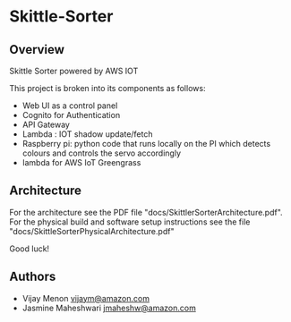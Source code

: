 # Skittle-Sorter

## Overview ##

Skittle Sorter powered by AWS IOT

This project is broken into its components as follows:

- Web UI as a control panel
- Cognito for Authentication
- API Gateway
- Lambda : IOT shadow update/fetch
- Raspberry pi: python code that runs locally on the PI which detects colours and controls the servo accordingly
- lambda for AWS IoT Greengrass

## Architecture ##

For the architecture see the PDF file "docs/SkittlerSorterArchitecture.pdf".
For the physical build and software setup instructions see the file "docs/SkittleSorterPhysicalArchitecture.pdf"

Good luck!

## Authors ##
- Vijay Menon vijaym@amazon.com 
- Jasmine Maheshwari jmaheshw@amazon.com


